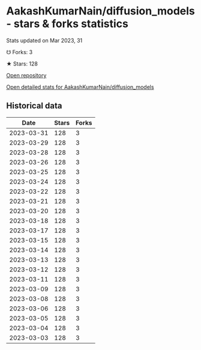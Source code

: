 # AakashKumarNain/diffusion_models - stars & forks statistics

Stats updated on Mar 2023, 31

☋ Forks: 3

★ Stars: 128

[Open repository](https://github.com/AakashKumarNain/diffusion_models)

[Open detailed stats for AakashKumarNain/diffusion_models](https://reviewgithub.com/rep/AakashKumarNain/diffusion_models)

## Historical data
| Date | Stars | Forks |
|------|-------|-------|
| 2023-03-31 | 128 | 3 | 
| 2023-03-29 | 128 | 3 | 
| 2023-03-28 | 128 | 3 | 
| 2023-03-26 | 128 | 3 | 
| 2023-03-25 | 128 | 3 | 
| 2023-03-24 | 128 | 3 | 
| 2023-03-22 | 128 | 3 | 
| 2023-03-21 | 128 | 3 | 
| 2023-03-20 | 128 | 3 | 
| 2023-03-18 | 128 | 3 | 
| 2023-03-17 | 128 | 3 | 
| 2023-03-15 | 128 | 3 | 
| 2023-03-14 | 128 | 3 | 
| 2023-03-13 | 128 | 3 | 
| 2023-03-12 | 128 | 3 | 
| 2023-03-11 | 128 | 3 | 
| 2023-03-09 | 128 | 3 | 
| 2023-03-08 | 128 | 3 | 
| 2023-03-06 | 128 | 3 | 
| 2023-03-05 | 128 | 3 | 
| 2023-03-04 | 128 | 3 | 
| 2023-03-03 | 128 | 3 | 

